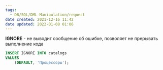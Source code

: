 ```yaml
---
tags:
  - DB/SQL/DML-Manipulation/request
date created: 2021-12-16 11:42
date updated: 2022-01-08 01:06
---
```


**IGNORE** - не выводит сообщение об ошибке, позволяет не прерывать выполнение кода

```sql
INSERT IGNORE INTO catalogs 
VALUES
	(DEFAULT, 'Процессоры');
```
